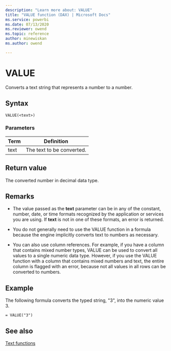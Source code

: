 ```yaml
---
description: "Learn more about: VALUE"
title: "VALUE function (DAX) | Microsoft Docs"
ms.service: powerbi 
ms.date: 07/13/2020
ms.reviewer: owend
ms.topic: reference
author: minewiskan
ms.author: owend

---
```

# VALUE

Converts a text string that represents a number to a number.  
  
## Syntax  
  
```dax
VALUE(<text>)  
```
  
### Parameters  
  
|Term|Definition|  
|--------|--------------|  
|text|The text to be converted.|  
  
## Return value

The converted number in decimal data type.  
  
## Remarks

- The value passed as the **text** parameter can be in any of the constant, number, date, or time formats recognized by the application or services you are using. If **text** is not in one of these formats, an error is returned. 
  
- You do not generally need to use the VALUE function in a formula because the engine implicitly converts text to numbers as necessary.  
  
- You can also use column references. For example, if you have a column that contains mixed number types, VALUE can be used to convert all values to a single numeric data type. However, if you use the VALUE function with a column that contains mixed numbers and text, the entire column is flagged with an error, because not all values in all rows can be converted to numbers.  
  
## Example

The following formula converts the typed string, "3", into the numeric value 3.  
  
```dax
= VALUE("3")  
```
  
## See also

[Text functions](text-functions-dax.md)  
